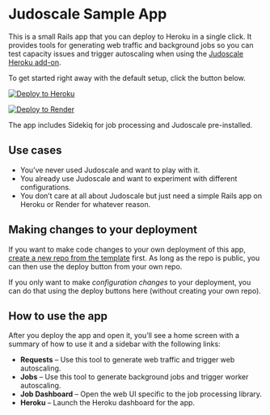 # Judoscale Sample App

This is a small Rails app that you can deploy to Heroku in a single click. It provides tools for generating web traffic and background jobs so you can test capacity issues and trigger autoscaling when using the [Judoscale Heroku add-on](https://elements.heroku.com/judoscale).

To get started right away with the default setup, click the button below.

[![Deploy to Heroku](https://www.herokucdn.com/deploy/button.svg)](https://heroku.com/deploy)

[![Deploy to Render](https://render.com/images/deploy-to-render-button.svg)](https://render.com/deploy?repo=https://github.com/judoscale/judoscale-sample-app)

The app includes Sidekiq for job processing and Judoscale pre-installed.

## Use cases

- You’ve never used Judoscale and want to play with it.
- You already use Judoscale and want to experiment with different configurations.
- You don’t care at all about Judoscale but just need a simple Rails app on Heroku or Render for whatever reason.

## Making changes to your deployment

If you want to make code changes to your own deployment of this app, [create a new repo from the template](https://github.com/adamlogic/rails-autoscale-sample-app/generate) first. As long as the repo is public, you can then use the deploy button from your own repo.

If you only want to make _configuration changes_ to your deployment, you can do that using the deploy buttons here (without creating your own repo).

## How to use the app

After you deploy the app and open it, you’ll see a home screen with a summary of how to use it and a sidebar with the following links:

- **Requests** – Use this tool to generate web traffic and trigger web autoscaling.
- **Jobs** – Use this tool to generate background jobs and trigger worker autoscaling.
- **Job Dashboard** – Open the web UI specific to the job processing library.
- **Heroku** – Launch the Heroku dashboard for the app.
<!-- - **Judoscale** – Launch the Judoscale dashboard for the app. -->

<!-- ## Request Generator

The request generator has two components: a form for sending one-off web requests from your web browser with configurable server processing time, and a helper for running load tests from the command line with `wrk`.

The default configuration deploys with three web (Puma) threads and a single web worker (Puma process). This means it can handle at most three concurrent requests on a single dyno.

To see this in action, configure the requests to each take a second (1000ms) for application processing time, then quickly hit the button four times to send four requests. The fourth request will take longer because it had to wait for an available thread. **This is request queueing in action!**

If the app had autoscaling enabled, it likely just triggered an upscale depending on the autoscale settings.

Firing requests from the browser is useful for tiny experiments like this, but since browsers are limited on the number of concurrent requests, you’ll want to use `wrk` for hit the app with any substantial traffic. -->
